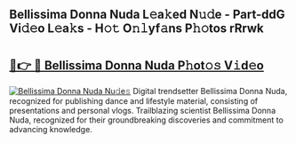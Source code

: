 ## Bellissima Donna Nuda L𝚎a𝚔ed N𝚞𝚍e - Part-ddG Vi𝚍𝚎o L𝚎a𝚔s - H𝚘𝚝 O𝚗𝚕yf𝚊ns P𝚑𝚘tos rRrwk

# <h2><a href="http://kf4mz73.oniu.top/?m=Bellissima+Donna+Nuda">🔗👉 🔴 Bellissima Donna Nuda P𝚑ot𝚘𝚜 V𝚒d𝚎o</a></h2>

[![Bellissima Donna Nuda Nu𝚍e𝚜](https://i.imgur.com/0qMVB7G.gif)](http://kf4mz73.oniu.top/?m=Bellissima+Donna+Nuda)
Digital trendsetter Bellissima Donna Nuda, recognized for publishing dance and lifestyle material, consisting of presentations and personal vlogs. Trailblazing scientist Bellissima Donna Nuda, recognized for their groundbreaking discoveries and commitment to advancing knowledge.  
